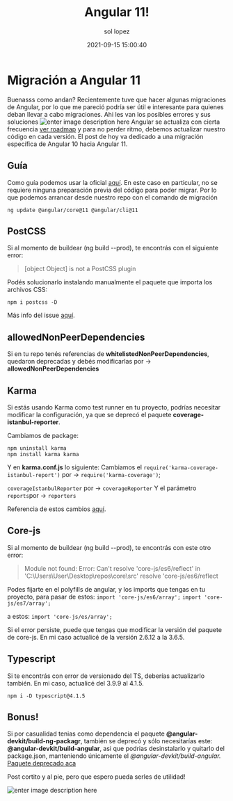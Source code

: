 ﻿---
date: 2021-09-15 15:00:40
layout: post
title: Angular 11!
description: Migración a Angular 11!
image: 'assets/img/angular11.png'
category: CODE
tags:
  - coding
  - migration
  - humor
author: sol lopez
---
# Migración a Angular 11
Buenasss como andan? Recientemente tuve que hacer algunas migraciones de Angular, por lo que me pareció podría ser útil e interesante para quienes deban llevar a cabo migraciones.
Ahi les van los posibles errores y sus soluciones 
![enter image description here](https://www.memecreator.org/static/images/memes/5203791.jpg)
Angular se actualiza con cierta frecuencia [ver roadmap](https://angular.io/guide/roadmap) y para no perder ritmo, debemos actualizar nuestro código en cada versión.
El post de hoy va dedicado a una migración específica de Angular 10 hacia Angular 11.
## Guía
Como guía podemos usar la oficial [aquí](https://update.angular.io/?l=3&v=10.2-11.0).
En este caso en particular, no se requiere ninguna preparación previa del código para poder migrar. Por lo que podemos arrancar desde nuestro repo con el comando de migración

    ng update @angular/core@11 @angular/cli@11
    
## PostCSS
Si al momento de buildear (ng build --prod), te encontrás con el siguiente error:

> [object Object] is not a PostCSS plugin

Podés solucionarlo instalando manualmente el paquete que importa los archivos CSS:

    npm i postcss -D

Más info del issue [aquí](https://github.com/postcss/autoprefixer/issues/1358).

## allowedNonPeerDependencies

Si en tu repo tenés referencias de **whitelistedNonPeerDependencies**, quedaron deprecadas y debés modificarlas por -> **allowedNonPeerDependencies**

## Karma
Si estás usando Karma como test runner en tu proyecto, podrías necesitar modificar la configuración, ya que se deprecó el paquete **coverage-istanbul-reporter**.

 Cambiamos de package:

    npm uninstall karma
    npm install karma karma
Y en **karma.conf.js** lo siguiente:
Cambiamos el 
`require('karma-coverage-istanbul-report')` por -> 
`require('karma-coverage')`;

`coverageIstanbulReporter` por -> `coverageReporter`
Y el parámetro `reports`por -> `reporters`

Referencia de estos cambios [aquí](https://mrjean.be/posts/update-karma-coverage-reporting-for-use-in-angular-11/).

## Core-js

Si al momento de buildear (ng build --prod), te encontrás con este otro error:

> Module not found: Error: Can't resolve 'core-js/es6/reflect' in
> 'C:\Users\User\Desktop\repos\core\src'   resolve 'core-js/es6/reflect

Podes fijarte en el polyfills de angular, y los imports que tengas en tu proyecto, para pasar de estos:
`import 'core-js/es6/array';` 
`import 'core-js/es7/array';`

a estos:
`import 'core-js/es/array';`

Si el error persiste, puede que tengas que modificar la versión del paquete de core-js. En mi caso actualicé de la versión 2.6.12 a la 3.6.5.

## Typescript
Si te encontrás con error de versionado del TS, deberías actualizarlo también. En mi caso, actualicé del 3.9.9 al 4.1.5.

    npm i -D typescript@4.1.5

## Bonus!

Si por casualidad tenias como dependencia el paquete **@angular-devkit/build-ng-packagr**, también se deprecó y sólo necesitarías este: **@angular-devkit/build-angular**, asi que podrias desinstalarlo y quitarlo del package.json, manteniendo únicamente el *@angular-devkit/build-angular.*
[Paquete deprecado aca](https://www.npmjs.com/package/@angular-devkit/build-ng-packagr)

Post cortito y al pie, pero que espero pueda serles de utilidad!

![enter image description here](https://pics.me.me/thumb_adios-memecrunch-com-adi%C3%B3s-51915832.png)
